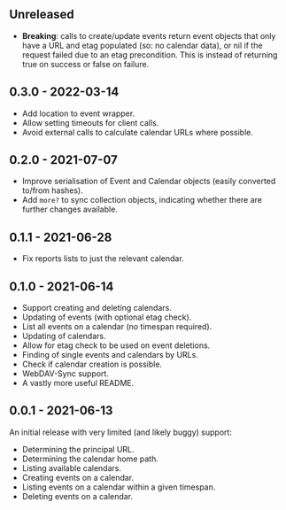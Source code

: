 ## Unreleased

* **Breaking**: calls to create/update events return event objects that only have a URL and etag populated (so: no calendar data), or nil if the request failed due to an etag precondition. This is instead of returning true on success or false on failure.

## 0.3.0 - 2022-03-14

* Add location to event wrapper.
* Allow setting timeouts for client calls.
* Avoid external calls to calculate calendar URLs where possible.

## 0.2.0 - 2021-07-07

* Improve serialisation of Event and Calendar objects (easily converted to/from hashes).
* Add `more?` to sync collection objects, indicating whether there are further changes available.

## 0.1.1 - 2021-06-28

* Fix reports lists to just the relevant calendar.

## 0.1.0 - 2021-06-14

* Support creating and deleting calendars.
* Updating of events (with optional etag check).
* List all events on a calendar (no timespan required).
* Updating of calendars.
* Allow for etag check to be used on event deletions.
* Finding of single events and calendars by URLs.
* Check if calendar creation is possible.
* WebDAV-Sync support.
* A vastly more useful README.

## 0.0.1 - 2021-06-13

An initial release with very limited (and likely buggy) support:

* Determining the principal URL.
* Determining the calendar home path.
* Listing available calendars.
* Creating events on a calendar.
* Listing events on a calendar within a given timespan.
* Deleting events on a calendar.
